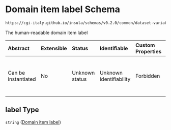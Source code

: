 # Domain item label Schema

```txt
https://cgi-italy.github.io/insula/schemas/v0.2.0/common/dataset-variable-domain.schema.json#/$defs/categoricalDomain/properties/values/items/properties/label
```

The human-readable domain item label

| Abstract            | Extensible | Status         | Identifiable            | Custom Properties | Additional Properties | Access Restrictions | Defined In                                                                                                         |
| :------------------ | :--------- | :------------- | :---------------------- | :---------------- | :-------------------- | :------------------ | :----------------------------------------------------------------------------------------------------------------- |
| Can be instantiated | No         | Unknown status | Unknown identifiability | Forbidden         | Allowed               | none                | [dataset-variable-domain.schema.json\*](schemas/common/dataset-variable-domain.schema.json"open original schema") |

## label Type

`string` ([Domain item label](dataset-variable-domain-defs-categorical-domain-properties-categorical-domain-values-categorical-domain-item-properties-domain-item-label.md))

